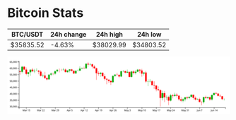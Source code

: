 # Bitcoin Stats

BTC/USDT|24h change|24h high|24h low|
|---|---|---|---|
|$35835.52|-4.63%|$38029.99|$34803.52|

<img src="./chart.svg">
